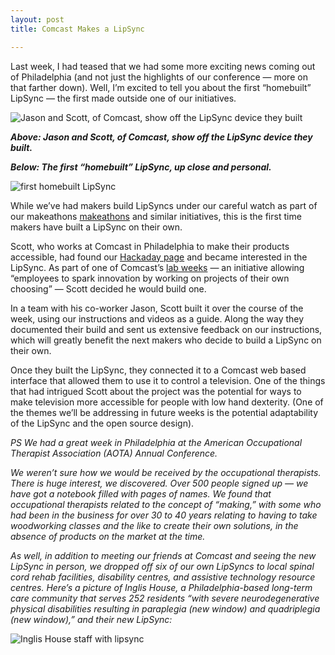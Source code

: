 ```yaml
---
layout: post
title: Comcast Makes a LipSync

---
```


Last week, I had teased that we had some more exciting news coming out of Philadelphia (and not just the highlights of our conference — more on that farther down). Well, I’m excited to tell you about the first “homebuilt” LipSync — the first made outside one of our initiatives.

<img src="http://www.neilsquire.ca/wp-content/uploads/2017/04/Jason-and-Scott.jpg" title="Jason and Scott, of Comcast, show off the LipSync device they built"/>

<em><strong>Above: Jason and Scott, of Comcast, show off the LipSync device they built.</strong></em>

<em><strong>Below: The first “homebuilt” LipSync, up close and personal.</strong></em> 	

<img src="http://www.neilsquire.ca/wp-content/uploads/2017/04/Home-built-lipsync.png" title="first homebuilt LipSync"/>
 
While we’ve had makers build LipSyncs under our careful watch as part of our makeathons [makeathons](http://www.makersmakingchange.com/)  and similar initiatives, this is the first time makers have built a LipSync on their own.

Scott, who works at Comcast in Philadelphia to make their products accessible, had found our [Hackaday page](https://hackaday.io/project/13424-lipsync) and became interested in the LipSync. As part of one of Comcast’s [lab weeks](http://neilsquire.us3.list-manage.com/track/click?u=d23a18433c4afe9206139e240&id=c3570315be&e=d7810b5dca)  — an initiative allowing “employees to spark innovation by working on projects of their own choosing” — Scott decided he would build one.

In a team with his co-worker Jason, Scott built it over the course of the week, using our instructions and videos as a guide. Along the way they documented their build and sent us extensive feedback on our instructions, which will greatly benefit the next makers who decide to build a LipSync on their own.

Once they built the LipSync, they connected it to a Comcast web based interface that allowed them to use it to control a television. One of the things that had intrigued Scott about the project was the potential for ways to make television more accessible for people with low hand dexterity. (One of the themes we’ll be addressing in future weeks is the potential adaptability of the LipSync and the open source design).

<i>PS We had a great week in Philadelphia at the American Occupational Therapist Association (AOTA) Annual Conference.</i>

<i>We weren’t sure how we would be received by the occupational therapists. There is huge interest, we discovered. Over 500 people signed up — we have got a notebook filled with pages of names. We found that occupational therapists related to the concept of “making,” with some who had been in the business for over 30 to 40 years relating to having to take woodworking classes and the like to create their own solutions, in the absence of products on the market at the time.</i>

<i>As well, in addition to meeting our friends at Comcast and seeing the new LipSync in person, we dropped off six of our own LipSyncs to local spinal cord rehab facilities, disability centres, and assistive technology resource centres. Here’s a picture of Inglis House, a Philadelphia-based long-term care community that serves 252 residents “with severe neurodegenerative physical disabilities resulting in paraplegia (new window) and quadriplegia (new window),” and their new LipSync:</i>

<img src="http://www.neilsquire.ca/wp-content/uploads/2017/04/eb9b6fb8-9727-4e64-854f-ba268bc3d5f6.jpg" title="Inglis House staff with lipsync"/>
